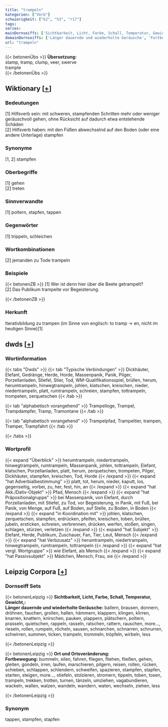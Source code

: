 ```yaml
---
title: "trampeln"
kategorien: ["Verb"]
schwierigkeit: ["k2", "h3", "r17"]
tags:
series:
mainDornseiffs: ['Sichtbarkeit, Licht, Farbe, Schall, Temperatur, Gewicht,', 'Ort und Ortsveränderung']
domainDornseiffs: ['Länger dauernde und wiederholte Geräusche', 'Fortbewegung']
url: "trampeln"
---
```


{{< betonenÜbs >}}
**Übersetzung:**  
stamp, tramp, clump, veer, swerve  
trample  
{{< /betonenÜbs >}}

## Wiktionary [[+](https://de.wiktionary.org/wiki/trampeln)]

### Bedeutungen
[1] Hilfsverb sein: mit schweren, stampfenden Schritten mehr oder weniger geräuschvoll gehen, ohne Rücksicht auf dadurch etwa entstehende Schäden  
[2] Hilfsverb haben: mit den Füßen abwechselnd auf den Boden (oder eine andere Unterlage) stampfen  

### Synonyme
[1, 2] stampfen  

### Oberbegriffe
[1] gehen  
[2] treten  

### Sinnverwandte
[1] poltern, stapfen, tappen  

### Gegenwörter
[1] trippeln, schleichen  

### Wortkombinationen
[2] jemanden zu Tode trampeln  

### Beispiele
{{< betonenZB >}}
[1] Wer ist denn hier über die Beete getrampelt?  
[2] Das Publikum trampelte vor Begeisterung.  

{{< /betonenZB >}}
### Herkunft
Iterativbildung zu trampen (im Sinne von englisch: to tramp → en, nicht im heutigen Sinne)[1]  



## dwds [[+](https://www.dwds.de/wb/trampeln)]

### Wortinformation
{{< tabs "Dwds" >}}
{{< tab "Typische Verbindungen" >}}
Dickhäuter, Elefant, Gedränge, Herde, Horde, Massenpanik, Panik, Pilger, Porzellanladen, Stiefel, Stier, Tod, WM-Qualifikationsspiel, brüllen, herum, herumtrampeln, hinwegtrampeln, johlen, klatschen, kreischen, nieder, niedertrampeln, platt, rumtrampeln, schreien, stampfen, tottrampeln, trompeten, zerquetschen
{{< /tab >}}

{{< tab "alphabetisch vorangehend" >}}
Trampelloge, Trampel, Trampdampfer, Tramp, Tramontane
{{< /tab >}}

{{< tab "alphabetisch vorangehend" >}}
Trampelpfad, Trampeltier, trampen, Tramper, Trampfahrt
{{< /tab >}}

{{< /tabs >}}

### Wortprofil
{{< expand "Überblick" >}} herumtrampeln, niedertrampeln, hinwegtrampeln, rumtrampeln, Massenpanik, johlen, tottrampeln, Elefant, klatschen, Porzellanladen, platt, herum, zerquetschen, trompeten, Pilger, Dickhäuter, stampfen, kreischen, Tod, Horde {{< /expand >}}
{{< expand "hat Adverbialbestimmung" >}} platt, tot, herum, nieder, kaputt, los, gegenseitig, vorbei, zu, her, fest, hin, an {{< /expand >}}
{{< expand "hat Akk./Dativ-Objekt" >}} Pfad, Mensch {{< /expand >}}
{{< expand "hat Präpositionalgruppe" >}} bei Massenpanik, von Elefant, durch Porzellanladen, mit Stiefel, zu Tod, vor Begeisterung, in Panik, mit Fuß, bei Panik, von Menge, auf Fuß, auf Boden, auf Stelle, zu Boden, in Boden {{< /expand >}}
{{< expand "in Koordination mit" >}} johlen, klatschen, zerquetschen, stampfen, erdrücken, pfeifen, kreischen, toben, brüllen, jubeln, ersticken, schreien, verbrennen, drücken, werfen, stoßen, singen, schlagen, stürzen, verletzen {{< /expand >}}
{{< expand "hat Subjekt" >}} Elefant, Herde, Publikum, Zuschauer, Fan, Tier, Leut, Mensch {{< /expand >}}
{{< expand "hat Verbzusatz" >}} herumtrampeln, niedertrampeln, hinwegtrampeln, rumtrampeln, tottrampeln {{< /expand >}}
{{< expand "hat vergl. Wortgruppe" >}} wie Elefant, als Mensch {{< /expand >}}
{{< expand "hat Passivsubjekt" >}} Mädchen, Mensch, Frau, sie {{< /expand >}}

## Leipzig Corpora [[+](https://corpora.uni-leipzig.de/en/res?word=trampeln&corpusId=deu_newscrawl-public_2018)]

### Dornseiff Sets
{{< betonenLeipzig >}}
**Sichtbarkeit, Licht, Farbe, Schall, Temperatur, Gewicht,:**  
**Länger dauernde und wiederholte Geräusche:** ballern, brausen, donnern, dröhnen, fauchen, grollen, hallen, hämmern, klappern, klingen, klirren, knarren, knattern, knirschen, pauken, plappern, plätschern, poltern, prasseln, quietschen, rappeln, rasseln, ratschen, rattern, rauschen, more..., rieseln, rollen, rumpeln, röcheln, sausen, schnarchen, schnarren, schnurren, schwirren, summen, ticken, trampeln, trommeln, tröpfeln, wirbeln, less  

{{< /betonenLeipzig >}}


{{< betonenLeipzig >}}
**Ort und Ortsveränderung:**  
**Fortbewegung:** bummeln, eilen, fahren, fliegen, fliehen, fließen, gehen, gleiten, gondeln, irren, laufen, marschieren, pilgern, reisen, rollen, rücken, schieben, schlappen, schlendern, schweifen, spazieren, stampfen, stapfen, starten, steigen, more..., stiefeln, stolzieren, stromern, tippeln, toben, tosen, trampeln, trekken, trotten, turnen, tänzeln, umziehen, vagabundieren, wackeln, wallen, walzen, wandeln, wandern, waten, wechseln, ziehen, less  

{{< /betonenLeipzig >}}

### Synonym
tappen, stampfen, stapfen

